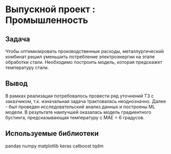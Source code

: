 # Выпускной проект : Промышленность

## Задача

Чтобы оптимизировать производственные расходы, металлургический комбинат решил уменьшить потребление электроэнергии на этапе обработки стали. Необходимо построить модель, которая предскажет температуру стали.

## Вывод

В рамках реализации потребовалось провести ряд уточнений ТЗ с заказчиком, т.к. изначальная задача трактовалась неоднозначно. Далее - был проведен исследовательский анализ данных и построены ML модели. В результате наилучшей оказалась модель градиентного бустинга, предсказывающая температуру с MAE = 6 градусов.

## Используемые библиотеки

pandas
numpy
matplotlib
keras
catboost
tqdm
